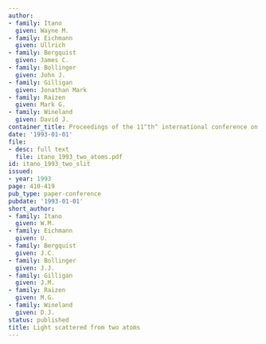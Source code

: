 ```yaml
---
author:
- family: Itano
  given: Wayne M.
- family: Eichmann
  given: Ullrich
- family: Bergquist
  given: James C.
- family: Bollinger
  given: John J.
- family: Gilligan
  given: Jonathan Mark
- family: Raizen
  given: Mark G.
- family: Wineland
  given: David J.
container_title: Proceedings of the 11^th^ international conference on laser science
date: '1993-01-01'
file:
- desc: full text
  file: itano_1993_two_atoms.pdf
id: itano_1993_two_slit
issued:
- year: 1993
page: 410-419
pub_type: paper-conference
pubdate: '1993-01-01'
short_author:
- family: Itano
  given: W.M.
- family: Eichmann
  given: U.
- family: Bergquist
  given: J.C.
- family: Bollinger
  given: J.J.
- family: Gilligan
  given: J.M.
- family: Raizen
  given: M.G.
- family: Wineland
  given: D.J.
status: published
title: Light scattered from two atoms
---
```

